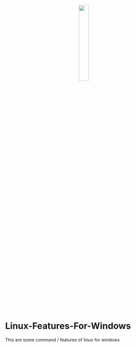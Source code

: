 <div class="logo" align="center">
  <img width="25%" src="https://raw.githubusercontent.com/danilppzz/Linux-Features-For-Windows/main/icon.ico">
  <br>
</div>

# Linux-Features-For-Windows
This are some command / features of linux for windows
